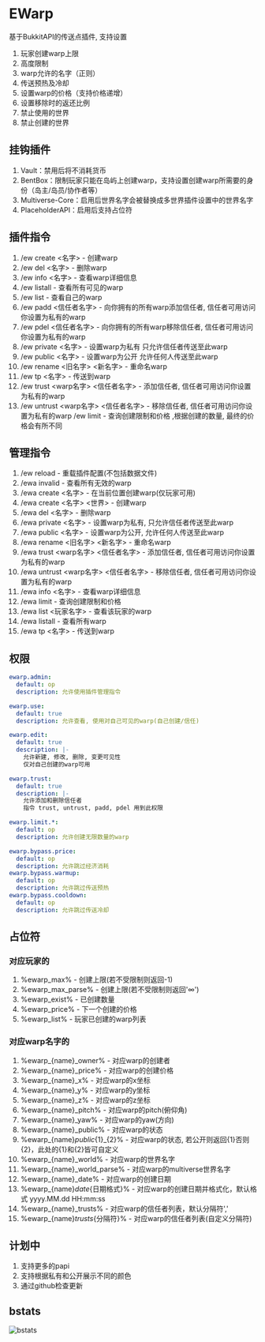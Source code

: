 # EWarp

基于BukkitAPI的传送点插件, 支持设置

1. 玩家创建warp上限
2. 高度限制
3. warp允许的名字（正则）
4. 传送预热及冷却
5. 设置warp的价格（支持价格递增）
6. 设置移除时的返还比例
7. 禁止使用的世界
8. 禁止创建的世界

## 挂钩插件

1. Vault：禁用后将不消耗货币
2. BentBox：限制玩家只能在岛屿上创建warp，支持设置创建warp所需要的身份（岛主/岛员/协作者等）
3. Multiverse-Core：启用后世界名字会被替换成多世界插件设置中的世界名字
4. PlaceholderAPI：启用后支持占位符

## 插件指令

1. /ew create <名字> - 创建warp
2. /ew del <名字> - 删除warp
3. /ew info <名字> - 查看warp详细信息
4. /ew listall - 查看所有可见的warp
5. /ew list - 查看自己的warp
6. /ew padd <信任者名字> - 向你拥有的所有warp添加信任者, 信任者可用访问你设置为私有的warp
7. /ew pdel <信任者名字> - 向你拥有的所有warp移除信任者, 信任者可用访问你设置为私有的warp
8. /ew private <名字> - 设置warp为私有 只允许信任者传送至此warp
9. /ew public <名字> - 设置warp为公开 允许任何人传送至此warp
10. /ew rename <旧名字> <新名字> - 重命名warp
11. /ew tp <名字> - 传送到warp
12. /ew trust <warp名字> <信任者名字> - 添加信任者, 信任者可用访问你设置为私有的warp
13. /ew untrust <warp名字> <信任者名字> - 移除信任者, 信任者可用访问你设置为私有的warp /ew limit - 查询创建限制和价格 ,根据创建的数量, 最终的价格会有所不同

## 管理指令

1. /ew reload - 重载插件配置(不包括数据文件)
2. /ewa invalid - 查看所有无效的warp
3. /ewa create <名字> - 在当前位置创建warp(仅玩家可用)
4. /ewa create <名字> <世界> <x> <y> <z> - 创建warp
5. /ewa del <名字> - 删除warp
6. /ewa private <名字> - 设置warp为私有, 只允许信任者传送至此warp
7. /ewa public <名字> - 设置warp为公开, 允许任何人传送至此warp
8. /ewa rename <旧名字> <新名字> - 重命名warp
9. /ewa trust <warp名字> <信任者名字> - 添加信任者, 信任者可用访问你设置为私有的warp
10. /ewa untrust <warp名字> <信任者名字> - 移除信任者, 信任者可用访问你设置为私有的warp
11. /ewa info <名字> - 查看warp详细信息
12. /ewa limit - 查询创建限制和价格
13. /ewa list <玩家名字> - 查看该玩家的warp
14. /ewa listall - 查看所有warp
15. /ewa tp <名字> - 传送到warp

## 权限

```yaml
ewarp.admin:
  default: op
  description: 允许使用插件管理指令

ewarp.use:
  default: true
  description: 允许查看, 使用对自己可见的warp(自己创建/信任)

ewarp.edit:
  default: true
  description: |-
    允许新建, 修改, 删除, 变更可见性
    仅对自己创建的warp可用

ewarp.trust:
  default: true
  description: |-
    允许添加和删除信任者
    指令 trust, untrust, padd, pdel 用到此权限

ewarp.limit.*:
  default: op
  description: 允许创建无限数量的warp

ewarp.bypass.price:
  default: op
  description: 允许跳过经济消耗
ewarp.bypass.warmup:
  default: op
  description: 允许跳过传送预热
ewarp.bypass.cooldown:
  default: op
  description: 允许跳过传送冷却
```

## 占位符

### 对应玩家的

1. %ewarp_max% - 创建上限(若不受限制则返回-1)
2. %ewarp_max_parse% - 创建上限(若不受限制则返回'∞')
3. %ewarp_exist% - 已创建数量
4. %ewarp_price% - 下一个创建的价格
5. %ewarp_list% - 玩家已创建的warp列表

### 对应warp名字的

1. %ewarp_{name}_owner% - 对应warp的创建者
2. %ewarp_{name}_price% - 对应warp的创建价格
3. %ewarp_{name}_x% - 对应warp的x坐标
4. %ewarp_{name}_y% - 对应warp的y坐标
5. %ewarp_{name}_z% - 对应warp的z坐标
6. %ewarp_{name}_pitch% - 对应warp的pitch(俯仰角)
7. %ewarp_{name}_yaw% - 对应warp的yaw(方向)
8. %ewarp_{name}_public% - 对应warp的状态
9. %ewarp_{name}_public_{1}_{2}% - 对应warp的状态, 若公开则返回{1}否则{2}，此处的{1}和{2}皆可自定义
10. %ewarp_{name}_world% - 对应warp的世界名字
11. %ewarp_{name}_world_parse% - 对应warp的multiverse世界名字
12. %ewarp_{name}_date% - 对应warp的创建日期
13. %ewarp_{name}_date_{日期格式}% - 对应warp的创建日期并格式化，默认格式 yyyy.MM.dd HH:mm:ss
14. %ewarp_{name}_trusts% - 对应warp的信任者列表，默认分隔符','
15. %ewarp_{name}_trusts_{分隔符}% - 对应warp的信任者列表(自定义分隔符)

## 计划中

1. 支持更多的papi
2. 支持根据私有和公开展示不同的颜色
3. 通过github检查更新

## bstats

![bstats](https://bstats.org/signatures/bukkit/EWarp.svg)